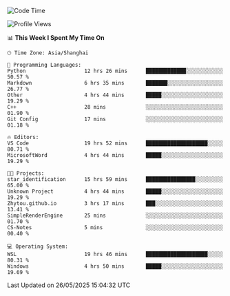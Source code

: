 <!--START_SECTION:waka-->
![Code Time](http://img.shields.io/badge/Code%20Time-2%2C910%20hrs%2016%20mins-blue)

![Profile Views](http://img.shields.io/badge/Profile%20Views-0-blue)

📊 **This Week I Spent My Time On** 

```text
🕑︎ Time Zone: Asia/Shanghai

💬 Programming Languages: 
Python                   12 hrs 26 mins      █████████████░░░░░░░░░░░░   50.57 % 
Markdown                 6 hrs 35 mins       ███████░░░░░░░░░░░░░░░░░░   26.77 % 
Other                    4 hrs 44 mins       █████░░░░░░░░░░░░░░░░░░░░   19.29 % 
C++                      28 mins             ░░░░░░░░░░░░░░░░░░░░░░░░░   01.90 % 
Git Config               17 mins             ░░░░░░░░░░░░░░░░░░░░░░░░░   01.18 % 

🔥 Editors: 
VS Code                  19 hrs 52 mins      ████████████████████░░░░░   80.71 % 
MicrosoftWord            4 hrs 44 mins       █████░░░░░░░░░░░░░░░░░░░░   19.29 % 

🐱‍💻 Projects: 
star_identification      15 hrs 59 mins      ████████████████░░░░░░░░░   65.00 % 
Unknown Project          4 hrs 44 mins       █████░░░░░░░░░░░░░░░░░░░░   19.29 % 
Zhytou.github.io         3 hrs 17 mins       ███░░░░░░░░░░░░░░░░░░░░░░   13.41 % 
SimpleRenderEngine       25 mins             ░░░░░░░░░░░░░░░░░░░░░░░░░   01.70 % 
CS-Notes                 5 mins              ░░░░░░░░░░░░░░░░░░░░░░░░░   00.40 % 

💻 Operating System: 
WSL                      19 hrs 46 mins      ████████████████████░░░░░   80.31 % 
Windows                  4 hrs 50 mins       █████░░░░░░░░░░░░░░░░░░░░   19.69 % 
```


 Last Updated on 26/05/2025 15:04:32 UTC
<!--END_SECTION:waka-->